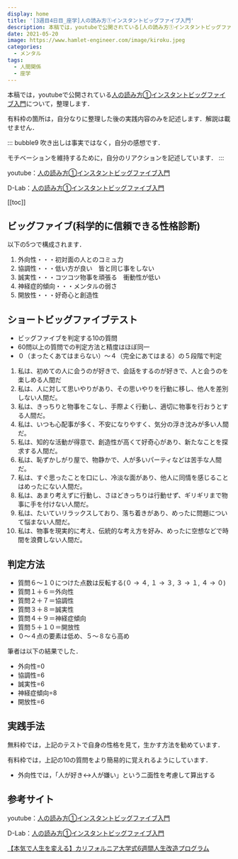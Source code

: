 ```yaml
---
display: home
title: '[3週目4日目_座学]人の読み方①インスタントビッグファイブ入門'
description: 本稿では，youtubeで公開されている[人の読み方①インスタントビッグファイブ入門](https://www.youtube.com/watch?v=XTFl0rMMpLI)について，整理します．
date: 2021-05-20
image: https://www.hamlet-engineer.com/image/kiroku.jpeg
categories: 
  - メンタル
tags:
  - 人間関係
  - 座学
---
```


本稿では，youtubeで公開されている[人の読み方①インスタントビッグファイブ入門](https://www.youtube.com/watch?v=XTFl0rMMpLI)について，整理します．

<!-- more -->

有料枠の箇所は，自分なりに整理した後の実践内容のみを記述します．解説は載せません．

::: bubble9
吹き出しは事実ではなく，自分の感想です．

モチベーションを維持するために，自分のリアクションを記述しています．
:::

<!-- <span style="background-color: #ffff99;"></span> -->
<!-- <span style="color: #ff0000;"></span> -->

youtube：[人の読み方①インスタントビッグファイブ入門](https://www.youtube.com/watch?v=XTFl0rMMpLI)

D-Lab：[人の読み方①インスタントビッグファイブ入門](https://daigovideolab.jp/play/V4YJofYCQxefrQLjaDzN)



[[toc]]

## ビッグファイブ(科学的に信頼できる性格診断)
以下の5つで構成されます．
1. 外向性・・・初対面の人とのコミュ力
2. 協調性・・・低い方が良い　皆と同じ事をしない
3. 誠実性・・・コツコツ物事を頑張る　衝動性が低い
4. 神経症的傾向・・・メンタルの弱さ
5. 開放性・・・好奇心と創造性

## ショートビッグファイブテスト
- ビッグファイブを判定する10の質問
- 60問以上の質問での判定方法と精度はほぼ同一
- ０（まったくあてはまらない）〜４（完全にあてはまる）の５段階で判定

1. 私は、初めての人に会うのが好きで、会話をするのが好きで、人と会うのを楽しめる人間だ
2. 私は、人に対して思いやりがあり、その思いやりを行動に移し、他人を差別しない人間だ。
3. 私は、きっちりと物事をこなし、手際よく行動し、適切に物事を行おうとする人間だ。
4. 私は、いつも心配事が多く、不安になりやすく、気分の浮き沈みが多い人間だ。
5. 私は、知的な活動が得意で、創造性が高くて好奇心があり、新たなことを探求する人間だ。
6. 私は、恥ずかしがり屋で、物静かで、人が多いパーティなどは苦手な人間だ。
7. 私は、すぐ思ったことを口にし、冷淡な面があり、他人に同情を感じることはめったにない人間だ。
8. 私は、あまり考えずに行動し、さほどきっちりは行動せず、ギリギリまで物事に手を付けない人間だ。
9. 私は、たいていリラックスしており、落ち着きがあり、めったに問題について悩まない人間だ。
10. 私は、物事を現実的に考え、伝統的な考え方を好み、めったに空想などで時間を浪費しない人間だ。

## 判定方法
- 質問６〜１０につけた点数は反転する(０ → ４, １ → ３, ３ → １, ４ → ０)
- 質問１＋６＝外向性
- 質問２＋７＝協調性
- 質問３＋８＝誠実性
- 質問４＋９＝神経症傾向
- 質問５＋１０＝開放性
- ０〜４点の要素は低め、５〜８なら高め

筆者は以下の結果でした．
- 外向性=0
- 協調性=6
- 誠実性=6
- 神経症傾向=8
- 開放性=6

## 実践手法
無料枠では，上記のテストで自身の性格を見て，生かす方法を勧めています．

有料枠では，上記の10の質問をより簡易的に覚えれるようにしています．
- 外向性では，「人が好き<->人が嫌い」という二面性を考慮して算出する


## 参考サイト
youtube：[人の読み方①インスタントビッグファイブ入門](https://www.youtube.com/watch?v=XTFl0rMMpLI)

D-Lab：[人の読み方①インスタントビッグファイブ入門](https://daigovideolab.jp/play/V4YJofYCQxefrQLjaDzN)

[【本気で人生を変える】カリフォルニア大学式6週間人生改造プログラム](https://daigoblog.jp/pushing-thelimits/)


<ClientOnly>
  <CallInArticleAdsense />
</ClientOnly>